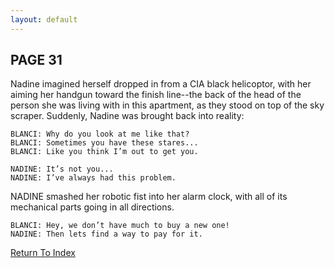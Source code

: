 ```yaml
---
layout: default
---
```

## PAGE 31
Nadine imagined herself dropped in from a CIA black helicoptor, with her aiming her handgun toward the finish line--the back of the head of the person she was living with in this apartment, as they stood on top of the sky scraper. Suddenly, Nadine was brought back into reality:

	BLANCI: Why do you look at me like that?
	BLANCI: Sometimes you have these stares...
	BLANCI: Like you think I’m out to get you.

	NADINE: It’s not you...
	NADINE: I’ve always had this problem.

NADINE smashed her robotic fist into her alarm clock, with all of its mechanical parts going in all directions.

	BLANCI: Hey, we don’t have much to buy a new one!
	NADINE: Then lets find a way to pay for it.
  
 [Return To Index](https://lwflouisa.github.io/uploadedfairyalt/script_index.html)
